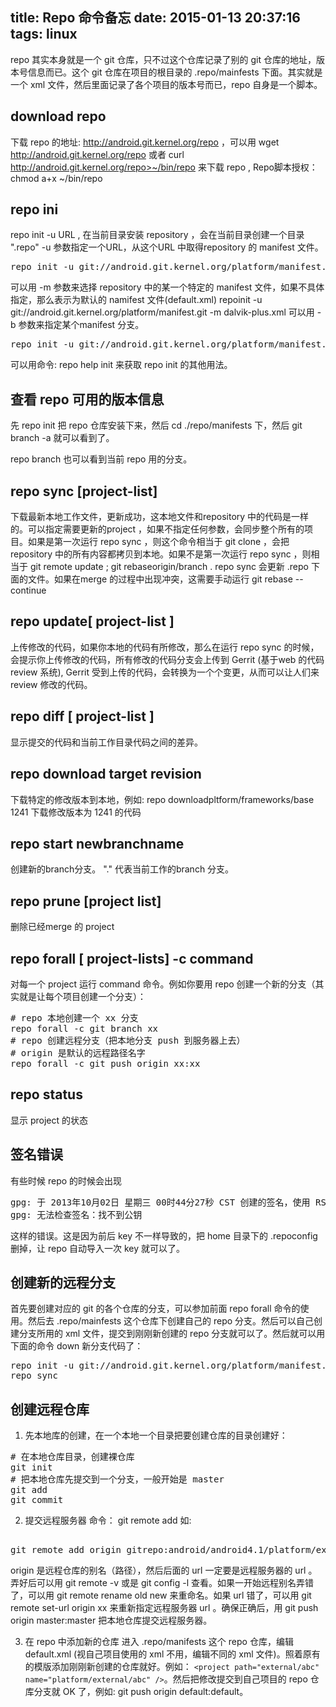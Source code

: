 ﻿title: Repo 命令备忘
date: 2015-01-13 20:37:16
tags: linux
---

repo 其实本身就是一个 git 仓库，只不过这个仓库记录了别的 git 仓库的地址，版本号信息而已。这个 git 仓库在项目的根目录的 .repo/mainfests 下面。其实就是一个 xml 文件，然后里面记录了各个项目的版本号而已，repo 自身是一个脚本。

## download repo
 下载 repo 的地址: http://android.git.kernel.org/repo ，可以用 wget http://android.git.kernel.org/repo 或者 curl http://android.git.kernel.org/repo>~/bin/repo  来下载 repo , Repo脚本授权：chmod a+x ~/bin/repo

## repo ini
repo init -u URL ,  在当前目录安装 repository ，会在当前目录创建一个目录 ".repo"  -u 参数指定一个URL，从这个URL 中取得repository 的 manifest 文件。  

<pre>
repo init -u git://android.git.kernel.org/platform/manifest.git  
</pre>

可以用 -m 参数来选择 repository 中的某一个特定的 manifest 文件，如果不具体指定，那么表示为默认的 namifest 文件(default.xml)    repoinit -u git://android.git.kernel.org/platform/manifest.git -m dalvik-plus.xml 可以用 -b 参数来指定某个manifest 分支。

<pre>
repo init -u git://android.git.kernel.org/platform/manifest.git -b release-1.0
</pre>

可以用命令: repo help init 来获取 repo init 的其他用法。

## 查看 repo 可用的版本信息
先 repo init 把 repo 仓库安装下来，然后 cd ./repo/manifests 下，然后 git branch -a 就可以看到了。

repo branch 也可以看到当前 repo 用的分支。

## repo sync [project-list]
下载最新本地工作文件，更新成功，这本地文件和repository 中的代码是一样的。可以指定需要更新的project ，如果不指定任何参数，会同步整个所有的项目。如果是第一次运行 repo sync ，则这个命令相当于 git clone ，会把 repository 中的所有内容都拷贝到本地。如果不是第一次运行 repo sync ，则相当于 git remote update ;  git rebaseorigin/branch .  repo sync 会更新 .repo 下面的文件。如果在merge 的过程中出现冲突，这需要手动运行  git  rebase --continue

## repo update[ project-list ]
上传修改的代码，如果你本地的代码有所修改，那么在运行 repo sync 的时候，会提示你上传修改的代码，所有修改的代码分支会上传到 Gerrit (基于web 的代码review 系统), Gerrit 受到上传的代码，会转换为一个个变更，从而可以让人们来review 修改的代码。

## repo diff [ project-list ]
显示提交的代码和当前工作目录代码之间的差异。

## repo download  target revision
下载特定的修改版本到本地，例如:  repo downloadpltform/frameworks/base 1241 下载修改版本为 1241 的代码

## repo start newbranchname
创建新的branch分支。 "." 代表当前工作的branch 分支。

##  repo prune [project list]
删除已经merge 的 project

## repo forall [ project-lists] -c command
对每一个 project 运行 command 命令。例如你要用 repo 创建一个新的分支（其实就是让每个项目创建一个分支）： 

<pre>
# repo 本地创建一个 xx 分支
repo forall -c git branch xx
# repo 创建远程分支（把本地分支 push 到服务器上去）
# origin 是默认的远程路径名字
repo forall -c git push origin xx:xx
</pre>

## repo status
显示 project 的状态

## 签名错误
有些时候 repo 的时候会出现

<pre>
gpg: 于 2013年10月02日 星期三 00时44分27秒 CST 创建的签名，使用 RSA，钥匙号 692B382C
gpg: 无法检查签名：找不到公钥
</pre>

这样的错误。这是因为前后 key 不一样导致的，把 home 目录下的 .repoconfig 删掉，让 repo 自动导入一次 key 就可以了。

## 创建新的远程分支
首先要创建对应的 git 的各个仓库的分支，可以参加前面 repo forall 命令的使用。然后去 .repo/mainfests 这个仓库下创建自己的 repo 分支。然后可以自己创建分支所用的 xml 文件，提交到刚刚新创建的 repo 分支就可以了。然后就可以用下面的命令 down 新分支代码了：

<pre>
repo init -u git://android.git.kernel.org/platform/manifest.git -b my-branch -m my-branch.xml
repo sync
</pre>

## 创建远程仓库
1. 先本地库的创建，在一个本地一个目录把要创建仓库的目录创建好：
<pre>
# 在本地仓库目录，创建裸仓库
git init
# 把本地仓库先提交到一个分支，一般开始是 master
git add
git commit
</pre>

2. 提交远程服务器
命令： git remote add <name> <url>
如:
<pre> 
git remote add origin gitrepo:android/android4.1/platform/external/abc.git
</pre>
origin 是远程仓库的别名（路径），然后后面的 url 一定要是远程服务器的 url 。弄好后可以用 git remote -v 或是 git config -l 查看。如果一开始远程别名弄错了，可以用 git remote rename old new 来重命名。如果 url 错了，可以用 git remote set-url origin xx 来重新指定远程服务器 url 。确保正确后，用 git push origin master:master 把本地仓库提交远程服务器。

3. 在 repo 中添加新的仓库
进入 .repo/manifests 这个 repo 仓库，编辑 default.xml (视自己项目使用的 xml 不用，编辑不同的 xml 文件)。照着原有的模版添加刚刚新创建的仓库就好。例如： `<project path="external/abc" name="platform/external/abc" />`。然后把修改提交到自己项目的 repo 仓库分支就 OK 了，例如: git push origin default:default。

